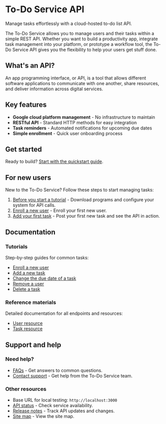 # To-Do Service API

Manage tasks effortlessly with a cloud-hosted to-do list API.

The To-Do Service allows you to manage users and their tasks within a simple REST API. Whether you want to build a productivity app, integrate task management into your platform, or prototype a workflow tool, the To-Do Service API gives you the flexibility to help your users get stuff done.

## What's an API?

An app programming interface, or API, is a tool that allows different software applications to communicate with one another, share resources, and deliver information across digital services.

## Key features

- **Google cloud platform management** - No infrastructure to maintain
- **RESTful API** - Standard HTTP methods for easy integration
- **Task reminders** - Automated notifications for upcoming due dates
- **Simple enrollment** - Quick user onboarding process

## Get started

Ready to build? [Start with the quickstart guide](../before-you-start-a-tutorial.md).

## For new users

New to the To-Do Service? Follow these steps to start managing tasks:

1. [Before you start a tutorial](../before-you-start-a-tutorial.md) - Download programs and configure your system for API calls.
2. [Enroll a new user](../tutorials/enroll-a-new-user.md) - Enroll your first new user.
3. [Add your first task](../tutorials/add-a-new-task.md) - Post your first new task and see the API in action.

## Documentation

### Tutorials

Step-by-step guides for common tasks:

- [Enroll a new user](../tutorials/enroll-a-new-user.md)
- [Add a new task](../tutorials/add-a-new-task.md)
- [Change the due date of a task](../tutorials/change-due-date.md)
- [Remove a user](../tutorials/remove-a-user.md)
- [Delete a task](../tutorials/delete-a-task.md)

### Reference materials

Detailed documentation for all endpoints and resources:

- [User resource](../api/user.md)
- [Task resource](../api/task.md)

## Support and help

### Need help?

- [FAQs](../faqs) - Get answers to common questions.
- [Contact support](../contact) - Get help from the To-Do Service team.

### Other resources

- Base URL for local testing: `http://localhost:3000`
- [API status](../api/api-status) - Check service availability.
- [Release notes](../release-notes) - Track API updates and changes.
- [Site map](../sitemap.xml) - View the site map.
